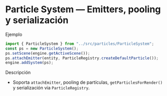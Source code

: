 # Particle System — Emitters, pooling y serialización

Ejemplo

```ts
import { ParticleSystem } from "../src/particles/ParticleSystem";
const ps = new ParticleSystem();
ps.setScene(engine.getActiveScene());
ps.attachEmitter(entity, ParticleRegistry.createDefaultParticle());
engine.addSystem(ps);
```

Descripción

- Soporta `attachEmitter`, pooling de partículas, `getParticlesForRender()` y serialización via `ParticleRegistry`.
